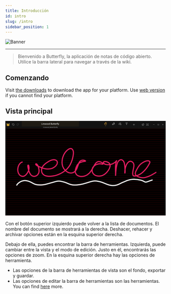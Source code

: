 ```yaml
---
title: Introducción
id: intro
slug: /intro
sidebar_position: 1
---
```


![Banner](/img/banner.png)

***

> Bienvenido a Butterfly, la aplicación de notas de código abierto.
> Utilice la barra lateral para navegar a través de la wiki.

## Comenzando

Visit [the downloads](/downloads) to download the app for your platform.
Use [web version](https://butterfly.linwood.dev) if you cannot find your platform.

## Vista principal

![Main view](main.png)

Con el botón superior izquierdo puede volver a la lista de documentos. El nombre del documento se mostrará a la derecha. Deshacer, rehacer y archivar opciones están en la esquina superior derecha.

Debajo de ella, puedes encontrar la barra de herramientas. Izquierda, puede cambiar entre la vista y el modo de edición. Justo en él, encontrarás las opciones de zoom. En la esquina superior derecha hay las opciones de herramienta.

- Las opciones de la barra de herramientas de vista son el fondo, exportar y guardar.
- Las opciones de editar la barra de herramientas son las herramientas. You can find [here](background) more.
